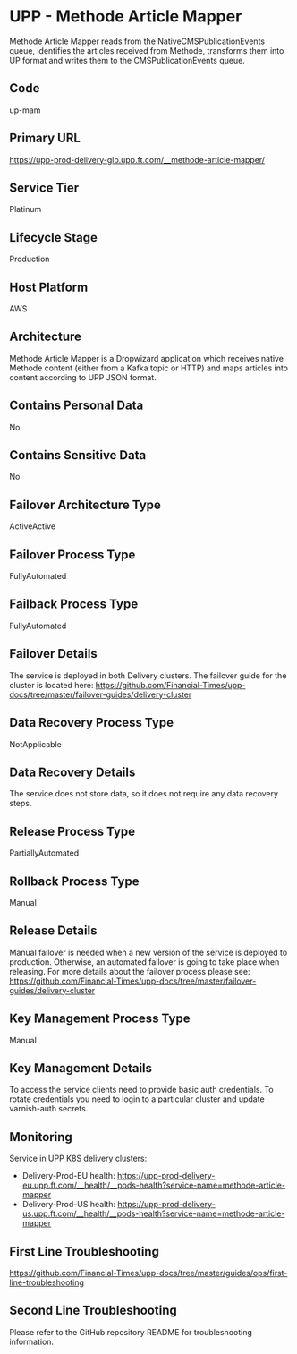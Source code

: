 <!--
    Written in the format prescribed by https://github.com/Financial-Times/runbook.md.
    Any future edits should abide by this format.
-->
# UPP - Methode Article Mapper

Methode Article Mapper reads from the NativeCMSPublicationEvents queue, identifies the articles received from Methode, transforms them into UP format and writes them to the CMSPublicationEvents queue.

## Code

up-mam

## Primary URL

https://upp-prod-delivery-glb.upp.ft.com/__methode-article-mapper/

## Service Tier

Platinum

## Lifecycle Stage

Production

## Host Platform

AWS

## Architecture

Methode Article Mapper is a Dropwizard application which receives native Methode content (either from a Kafka topic or HTTP) and maps articles into content according to UPP JSON format.

## Contains Personal Data

No

## Contains Sensitive Data

No

<!-- Placeholder - remove HTML comment markers to activate
## Can Download Personal Data
Choose Yes or No

...or delete this placeholder if not applicable to this system
-->

<!-- Placeholder - remove HTML comment markers to activate
## Can Contact Individuals
Choose Yes or No

...or delete this placeholder if not applicable to this system
-->

## Failover Architecture Type

ActiveActive

## Failover Process Type

FullyAutomated

## Failback Process Type

FullyAutomated

## Failover Details

The service is deployed in both Delivery clusters. The failover guide for the cluster is located here:
<https://github.com/Financial-Times/upp-docs/tree/master/failover-guides/delivery-cluster>

## Data Recovery Process Type

NotApplicable

## Data Recovery Details

The service does not store data, so it does not require any data recovery steps.

## Release Process Type

PartiallyAutomated

## Rollback Process Type

Manual

## Release Details

Manual failover is needed when a new version of the service is deployed to production. Otherwise, an automated failover is going to take place when releasing. For more details about the failover process please see: <https://github.com/Financial-Times/upp-docs/tree/master/failover-guides/delivery-cluster>

<!-- Placeholder - remove HTML comment markers to activate
## Heroku Pipeline Name
Enter descriptive text satisfying the following:
This is the name of the Heroku pipeline for this system. If you don't have a pipeline, this is the name of the app in Heroku. A pipeline is a group of Heroku apps that share the same codebase where each app in a pipeline represents the different stages in a continuous delivery workflow, i.e. staging, production.

...or delete this placeholder if not applicable to this system
-->

## Key Management Process Type

Manual

## Key Management Details

To access the service clients need to provide basic auth credentials.
To rotate credentials you need to login to a particular cluster and update varnish-auth secrets.

## Monitoring

Service in UPP K8S delivery clusters:

*   Delivery-Prod-EU health: <https://upp-prod-delivery-eu.upp.ft.com/__health/__pods-health?service-name=methode-article-mapper>
*   Delivery-Prod-US health: <https://upp-prod-delivery-us.upp.ft.com/__health/__pods-health?service-name=methode-article-mapper>

## First Line Troubleshooting

<https://github.com/Financial-Times/upp-docs/tree/master/guides/ops/first-line-troubleshooting>

## Second Line Troubleshooting

Please refer to the GitHub repository README for troubleshooting information.